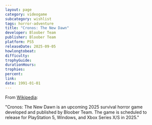 ```yaml
---
layout: page
category: videogame
subcategory: wishlist
tags: horror-adventure
title: "Cronos: The New Dawn"
developer: Bloober Team
publisher: Bloober Team
platform: PS5
releaseDate: 2025-09-05
howlongtobeat:
difficulty:
trophyGuide:
durationHours:
trophies:
percent:
link:
date: 1991-01-01
---
```


From [Wikipedia](https://en.wikipedia.org/wiki/Cronos:_The_New_Dawn):

"Cronos: The New Dawn is an upcoming 2025 survival horror game developed and published by Bloober Team. The game is scheduled to release for PlayStation 5, Windows, and Xbox Series X/S in 2025."
